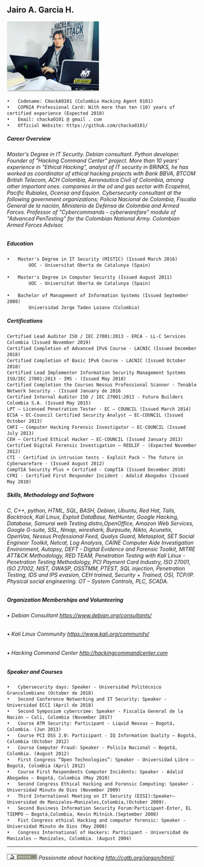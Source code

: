 ## Jairo A. Garcia H.

![Alt Text](https://github.com/chacka0101/Repository_CHackA0101/blob/master/Jairo_A_Garcia_H.jpg?raw=true)
```
•	Codename: CHackA0101 (Colombia Hacking Agent 0101)
•	COPNIA Professional Card: With more than ten (10) years of certified experience (Expected 2010)
•	Email: chacka0101 @ gmail . com
•	Official Website: https://github.com/chacka0101/
```
##### Career Overview 
###### Master's Degree in IT Security. Debian consultant. Python developer. Founder of "Hacking Command Center" project. More than 10 years’ experience in "Ethical Hacking", analyst of IT security in BRINKS, he has worked as coordinator of ethical hacking projects with Bank BBVA, BTCOM British Telecom, ACH Colombia, Aeronautica Civil of Colombia, among other important ones. companies in the oil and gas sector with Ecopetrol, Pacific Rubiales, Ocensa and Equion. Cybersecurity consultant at the following government organizations; Policía Nacional de Colombia, Fiscalia General de la nación, Ministerio de Defensa de Colombia and Armed Forces. Professor of "Cybercommands - cyberwarefare" module of "Advanced PenTesting" for the Colombian National Army. Colombian Armed Forces Advisor.

##### Education
```
•	Master's Degree in IT Security (MISTIC) (Issued March 2016)
        UOC - Universitat Oberta de Catalunya (Spain)
        
•	Master's Degree in Computer Security (Issued August 2011)
        UOC - Universitat Oberta de Catalunya (Spain)
        
•	Bachelor of Management of Information Systems (Issued September 2008)
        Universidad Jorge Tadeo Lozano (Colombia)
```
##### Certifications
```
Certified Lead Auditor ISO / IEC 27001:2013 - ERCA - LL-C Services Colombia (Issued November 2019)
Certified Completion of Advanced IPv6 Course - LACNIC (Issued December 2018)
Certified Completion of Basic IPv6 Course - LACNIC (Issued October 2018)
Certified Lead Implementer Information Security Management Systems ISO/IEC 27001:2013 - IMS - (Issued May 2018)
Certified Completion the Courses Nessus Professional Scanner - Tenable Network Security - (Issued January de 2016
Certified Internal Auditor ISO / IEC 27001:2013 - Future Builders Colombia S.A. (Issued May 2015)
LPT – Licensed Penetration Tester - EC – COUNCIL (Issued March 2014)
ECSA – EC-Council Certified Security Analyst – EC-COUNCIL (Issued October 2013)
CHFI – Computer Hacking Forensic Investigator – EC-COUNCIL (Issued July 2013)
CEH – Certified Ethical Hacker – EC-COUNCIL (Issued January 2013)
Certified Digital Forensic Investigation – REDLIF - (Expected November 2012)
CTI - Certified in intrusion tests - Exploit Pack – The future in Cyberwarefare - (Issued August 2012)
CompTIA Security Plus + Certified - CompTIA (Issued December 2010)
CFRI - Certified First Responder Incident - Adalid Abogados (Issued May 2010)
```
##### Skills, Methodology and Software
###### C, C++, python, HTML, SQL, BASH, Debian, Ubuntu, Red Hat, Tails, Backtrack, Kali Linux, Exploit DataBase, NetHunter, Google Hacking, Database, Samurai web Testing distro,OpenOffice, Amazon Web Services, Google G-suite, SSL, Nmap, wireshark, Burpsuite, Nikto, Acunetix, OpenVas, Nessus Professional Feed, Qualys Guard, Metasploit, SET Social Engineer Toolkit, Netcat, Log Analysis, CAINE Computer Aide Investigation Environment, Autopsy, DEFT - Digital Evidence and Forensic Toolkit, MITRE ATT&CK Methodology, RED TEAM, Penetration Testing with Kali Linux - Penetration Testing Methodology, PCI Payment Card Industry, ISO 27001, ISO 27002, NIST, OWASP, OSSTMM, PTEST, SQL injection, Penetration Testing, IDS and IPS evasion, CEH trained, Security + Trained, OSI, TCP/IP. Physical social engineering. OT – System Controls, PLC, SCADA.

##### Organization Memberships and Volunteering
###### •	Debian Consultant                       https://www.debian.org/consultants/
###### •	Kali Linux Community                    https://www.kali.org/community/
###### •	Hacking Command Center                  http://hackingcommandcenter.com

##### Speaker and Courses
```
•	Cybersecurity days: Speaker - Universidad Politécnico Grancolombiano (October de 2018) 
•	Second Conference Networking and IT Security: Speaker - Universidad ECCI (April de 2018) 
•	Second Symposium cybercrime: Speaker - Fiscalía General de la Nación – Cali, Colombia (November 2017)
•	Course ATM Security: Participant - Liquid Nexxus – Bogotá, Colombia. (Jun 2013)
•	Course PCI DSS 2.0: Participant - IQ Information Quality – Bogotá, Colombia (October 2012)
•	Course Computer Fraud: Speaker - Policía Nacional – Bogotá, Colombia. (August 2012)
•	First Congress “Open Technologies”: Speaker - Universidad Libre – Bogotá, Colombia (April 2012)
•	Course First Respondents Computer Incidents: Speaker - Adalid Abogados – Bogotá, Colombia (May 2010)
•	Second Congress Ethical Hacking and Forensic Computing: Speaker - Universidad Minuto de Dios (November 2009) 
•	Third International Meeting on IT Security (EISI):Speaker–Universidad de Manizales–Manizales,Colombia,(October 2009).
•	Second Business Information Security Forum:Participant-Enter, EL TIEMPO – Bogotá,Colombia, Kevin Mitnick.(September 2008) 
•	Fist Congress ethical Hacking and computer forensic: Speaker - Universidad Minuto de Dios (May 2008)
•	Congress International of Hackers: Participant - Universidad de Manizales – Manizales, Colombia. (August 2004)
```
---

###### ![Alt Text](https://github.com/chacka0101/Repository_CHackA0101/blob/master/hacker.png) Passionate about hacking    http://catb.org/jargon/html/ 
